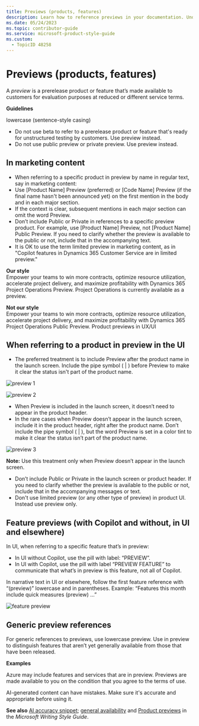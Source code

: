 ```yaml
---
title: Previews (products, features)
description: Learn how to reference previews in your documentation. Understand the correct usage of terms like "preview" and follow our style recommendations for marketing content and product UI to ensure clarity and consistency.
ms.date: 05/24/2023
ms.topic: contributor-guide
ms.service: microsoft-product-style-guide
ms.custom:
  - TopicID 48258
---
```



# Previews (products, features)

A *preview* is a prerelease product or feature that’s made available to customers for evaluation purposes at reduced or different service terms. 

**Guidelines**

lowercase (sentence-style casing) 

- Do not use beta to refer to a prerelease product or feature that's ready for unstructured testing by customers. Use preview instead.
- Do not use public preview or private preview. Use preview instead.  

## In marketing content

- When referring to a specific product in preview by name in regular text, say in marketing content: 
- Use [Product Name] Preview (preferred) or [Code Name] Preview (if the final name hasn't been announced yet) on the first mention in the body and in each major section. 
- If the context is clear, subsequent mentions in each major section can omit the word Preview. 
- Don’t include Public or Private in references to a specific preview product. For example, use [Product Name] Preview, not [Product Name] Public Preview. If you need to clarify whether the preview is available to the public or not, include that in the accompanying text. 
- It is OK to use the term limited preview in marketing content, as in "Copilot features in Dynamics 365 Customer Service are in limited preview." 

**Our style**  
Empower your teams to win more contracts, optimize resource utilization, accelerate project delivery, and maximize profitability with Dynamics 365 Project Operations Preview. Project Operations is currently available as a preview. 

**Not our style**  
Empower your teams to win more contracts, optimize resource utilization, accelerate project delivery, and maximize profitability with Dynamics 365 Project Operations Public Preview. Product previews in UX/UI 

## When referring to a product in preview in the UI

- The preferred treatment is to include Preview after the product name in the launch screen. Include the pipe symbol ( | ) before Preview to make it clear the status isn't part of the product name.

![preview 1](~/media/527201805.png)	

![preview 2](~/media/1800748390.png)

- When Preview is included in the launch screen, it doesn’t need to appear in the product header. 
- In the rare cases when Preview doesn’t appear in the launch screen, include it in the product header, right after the product name. Don’t include the pipe symbol ( | ), but the word Preview is set in a color tint to make it clear the status isn’t part of the product name.
 
![preview 3](~/media/1101534730.png)

**Note:** Use this treatment only when Preview doesn’t appear in the launch screen.

- Don’t include Public or Private in the launch screen or product header. If you need to clarify whether the preview is available to the public or not, include that in the accompanying messages or text. 
- Don't use limited preview (or any other type of preview) in product UI. Instead use preview only. 

## Feature previews (with Copilot and without, in UI and elsewhere)

In UI, when referring to a specific feature that’s in preview:

- In UI without Copilot, use the pill with label: “PREVIEW”.
- In UI with Copilot, use the pill with label “PREVIEW FEATURE” to communicate that what’s in preview is this feature, not all of Copilot. 

In narrative text in UI or elsewhere, follow the first feature reference with “(preview)” lowercase and in parentheses. Example: “Features this month include quick measures (preview) ...” 

![feature preview](~/media/feature-preview.png)

## Generic preview references

For generic references to previews, use lowercase preview. Use in preview to distinguish features that aren’t yet generally available from those that have been released.

**Examples**

Azure may include features and services that are in preview. Previews are made available to you on the condition that you agree to the terms of use.

AI-generated content can have mistakes. Make sure it's accurate and appropriate before using it. 

**See also** [AI accuracy snippet](https://styleguides.azurewebsites.net/Styleguide/Read?id=2696&topicid=62996); [general availability](~\a_z_names_terms\g\general-availability.md) and [Product previews](/writing-style-guide-msft-internal/new-products/product-previews) in the *Microsoft Writing Style Guide*.
